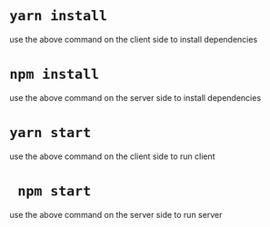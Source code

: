# `yarn install`
use the above command on the client side to install dependencies

# `npm install`
use the above command on the server side to install dependencies 

# `yarn start`
use the above command on the client side to run client

# ` npm start`
use the above command on the server side to run server